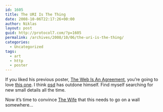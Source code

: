 ```yaml
---
id: 1605
title: The URI Is The Thing
date: 2008-10-06T22:17:26+00:00
author: Niklas
layout: post
guid: http://protocol7.com/?p=1605
permalink: /archives/2008/10/06/the-uri-is-the-thing/
categories:
  - Uncategorized
tags:
  - art
  - http
  - poster
---
```

<div class='microid-685b8742886349f9b288520544b8b9d47a0cc3be'>
  <p>
    If you liked his previous poster, <a href="http://thewebisagreement.com/">The Web Is An Agreement</a>, you&#8217;re going to love <a href="http://www.flickr.com/photos/psd/2918889380/">this one</a>. I think <a href="http://blog.whatfettle.com/">psd</a> has outdone himself. Find myself searching for new small details all the time.
  </p>
  
  <p>
    Now it&#8217;s time to convince <a href="http://protocol7.com/hysteria">The Wife</a> that this needs to go on a wall somewhere&#8230;
  </p>
</div>
